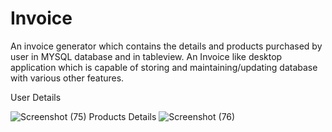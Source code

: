 # Invoice
An invoice generator which contains the details and products purchased by user in MYSQL database and in tableview. An Invoice like desktop application which is
capable of storing and maintaining/updating database with various other features.

User Details

![Screenshot (75)](https://user-images.githubusercontent.com/60043003/97091104-e468bd00-1656-11eb-8a35-0e2e618ec187.png)
Products Details
![Screenshot (76)](https://user-images.githubusercontent.com/60043003/97091108-e894da80-1656-11eb-96a6-8c8c1118788f.png)


